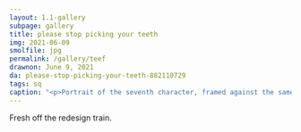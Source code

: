 ```yaml
---
layout: 1.1-gallery
subpage: gallery
title: please stop picking your teeth
img: 2021-06-09
smolfile: jpg
permalink: /gallery/teef
drawnon: June 9, 2021
da: please-stop-picking-your-teeth-882110729
tags: sq
caption: "<p>Portrait of the seventh character, framed against the same technicolor symbol on their shirt. One gnarled hand is raised by the chest; the other pointed up, nails being gnawed on.</p>"
---
```

Fresh off the redesign train.